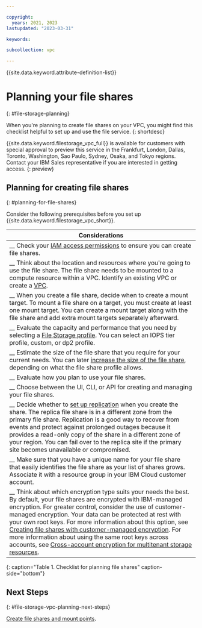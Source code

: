 ```yaml
---

copyright:
  years: 2021, 2023
lastupdated: "2023-03-31"

keywords:

subcollection: vpc

---
```


{{site.data.keyword.attribute-definition-list}}

# Planning your file shares
{: #file-storage-planning}

When you're planning to create file shares on your VPC, you might find this checklist helpful to set up and use the file service.
{: shortdesc}

{{site.data.keyword.filestorage_vpc_full}} is available for customers with special approval to preview this service in the Frankfurt, London, Dallas, Toronto, Washington, Sao Paulo, Sydney, Osaka, and Tokyo regions. Contact your IBM Sales representative if you are interested in getting access.
{: preview}

## Planning for creating file shares
{: #planning-for-file-shares}

Consider the following prerequisites before you set up {{site.data.keyword.filestorage_vpc_short}}.

| Considerations|
|-------------------|
|__ Check your [IAM access permissions](/docs/vpc?topic=vpc-file-storage-managing#file-storage-vpc-iam) to ensure you can create file shares. |
|__ Think about the location and resources where you're going to use the file share. The file share needs to be mounted to a compute resource within a VPC. Identify an existing VPC or create a [VPC](/docs/vpc?topic=vpc-creating-a-vpc-using-the-ibm-cloud-console).|
|__ When you create a file share, decide when to create a mount target. To mount a file share on a target, you must create at least one mount target. You can create a mount target along with the file share and add extra mount targets separately afterward.|
|__ Evaluate the capacity and performance that you need by selecting a [File Storage profile](/docs/vpc?topic=vpc-file-storage-profiles). You can select an IOPS tier profile, custom, or dp2 profile. |
|__ Estimate the size of the file share that you require for your current needs. You can later [increase the size of the file share](/docs/vpc?topic=vpc-file-storage-expand-capacity), depending on what the file share profile allows. |
|__ Evaluate how you plan to use your file shares. |
|__ Choose between the UI, CLI, or API for creating and managing your file shares. |
|__ Decide whether to [set up replication](/docs/vpc?topic=vpc-file-storage-replication) when you create the share. The replica file share is in a different zone from the primary file share. Replication is a good way to recover from events and protect against prolonged outages because it provides a read-only copy of the share in a different zone of your region. You can fail over to the replica site if the primary site becomes unavailable or compromised. |
|__ Make sure that you have a unique name for your file share that easily identifies the file share as your list of shares grows. Associate it with a resource group in your IBM Cloud customer account. |
|__ Think about which encryption type suits your needs the best. By default, your file shares are encrypted with IBM-managed encryption. For greater control, consider the use of customer-managed encryption. Your data can be protected at rest with your own root keys. For more information about this option, see [Creating file shares with customer-managed encryption](/docs/vpc?topic=vpc-file-storage-vpc-encryption). For more information about using the same root keys across accounts, see [Cross-account encryption for multitenant storage resources](/docs/vpc?topic=vpc-vpc-byok-cross-acct-key). |
{: caption="Table 1. Checklist for planning file shares" caption-side="bottom"}

## Next Steps
{: #file-storage-vpc-planning-next-steps}

[Create file shares and mount points](/docs/vpc?topic=vpc-file-storage-create).
